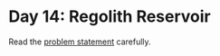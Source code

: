 # Day 14: Regolith Reservoir

Read the [problem statement](https://adventofcode.com/2022/day/14) carefully.
